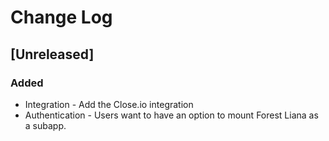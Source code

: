 # Change Log

## [Unreleased]
### Added
- Integration - Add the Close.io integration
- Authentication - Users want to have an option to mount Forest Liana as a subapp.
